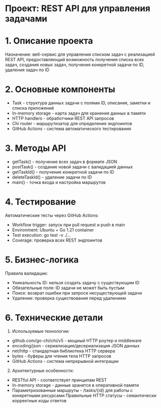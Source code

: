 # Проект: REST API для управления задачами

# 1. Описание проекта
Назначение: веб-сервис для управления списком задач с реализацией REST API, предоставляющий возможность получения списка всех задач, создания новых задач, получения конкретной задачи по ID, удаления задач по ID

# 2. Основные компоненты
- Task - структура данных задачи с полями ID, описания, заметки и списка приложений
- In-memory storage - карта задач для хранения данных в памяти
- HTTP handlers - обработчики REST API запросов
- Chi router - маршрутизатор для определения эндпоинтов
- GitHub Actions - система автоматического тестирования

# 3. Методы API
- getTask() - получение всех задач в формате JSON
- postTask() - создание новой задачи с валидацией данных
- getTaskId() - получение конкретной задачи по ID
- deleteTaskId() - удаление задачи по ID
- main() - точка входа и настройка маршрутов
  
# 4. Тестирование
Автоматические тесты через GitHub Actions:
- Workflow trigger: запуск при pull request и push в main
- Environment: Ubuntu + Go 1.21 container
- Test execution: go test -v ./...
- Coverage: проверка всех REST эндпоинтов
  
# 5. Бизнес-логика
Правила валидации:
- Уникальность ID: нельзя создать задачу с существующим ID
- Обязательные поля: ID задачи не может быть пустым
- Поиск: возврат ошибки при запросе несуществующей задачи
- Удаление: проверка существования перед удалением

# 6. Технические детали
1. Используемые технологии:
  - github.com/go-chi/chi/v5 - мощный HTTP роутер и middleware
  - encoding/json - сериализация/десериализация JSON данных
  - net/http - стандартная библиотека HTTP сервера
  - bytes - буферы для чтения тела HTTP запросов
  - GitHub Actions - система непрерывной интеграции
2. Архитектурные особенности:
  - RESTful API - соответствует принципам REST
  - In-memory storage - данные хранятся в оперативной памяти
  - Параметризованные маршруты - /tasks/{id} для работы с конкретными ресурсами
Правильные HTTP статусы - семантически корректные коды ответов
